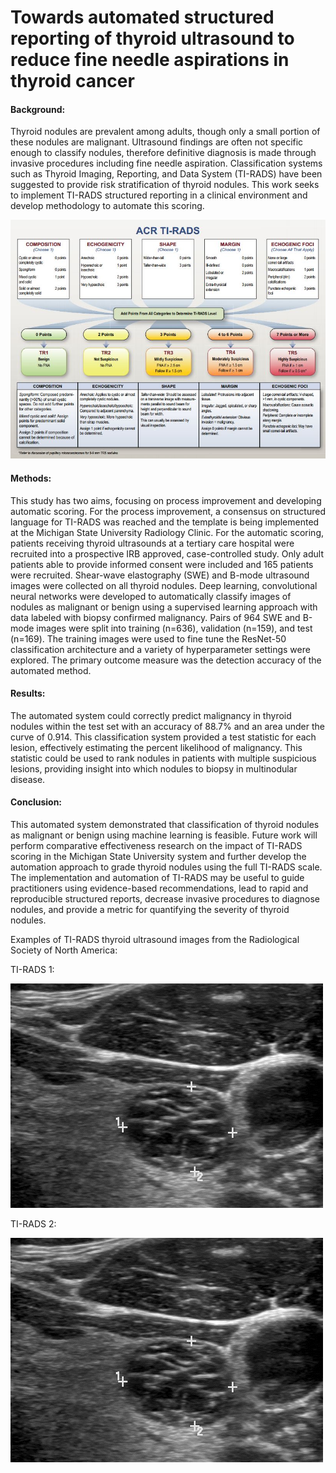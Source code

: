 # Towards automated structured reporting of thyroid ultrasound to reduce fine needle aspirations in thyroid cancer

#### Background: 
Thyroid nodules are prevalent among adults, though only a small portion of these nodules are malignant. Ultrasound findings are often not specific enough to classify nodules, therefore definitive diagnosis is made through invasive procedures including fine needle aspiration. Classification systems such as Thyroid Imaging, Reporting, and Data System (TI-RADS) have been suggested to provide risk stratification of thyroid nodules. This work seeks to implement TI-RADS structured reporting in a clinical environment and develop methodology to automate this scoring. 

![TIRADS](TIRADS-2017-Flow-Chart-1.jpg)

#### Methods: 
This study has two aims, focusing on process improvement and developing automatic scoring. For the process improvement, a consensus on structured language for TI-RADS was reached and the template is being implemented at the Michigan State University Radiology Clinic. For the automatic scoring, patients receiving thyroid ultrasounds at a tertiary care hospital were recruited into a prospective IRB approved, case-controlled study. Only adult patients able to provide informed consent were included and 165 patients were recruited. Shear-wave elastography (SWE) and B-mode ultrasound images were collected on all thyroid nodules. Deep learning, convolutional neural networks were developed to automatically classify images of nodules as malignant or benign using a supervised learning approach with data labeled with biopsy confirmed malignancy. Pairs of 964 SWE and B-mode images were split into training (n=636), validation (n=159), and test (n=169). The training images were used to fine tune the ResNet-50 classification architecture and a variety of hyperparameter settings were explored. The primary outcome measure was the detection accuracy of the automated method. 

#### Results: 
The automated system could correctly predict malignancy in thyroid nodules within the test set with an accuracy of 88.7% and an area under the curve of 0.914. This classification system provided a test statistic for each lesion, effectively estimating the percent likelihood of malignancy. This statistic could be used to rank nodules in patients with multiple suspicious lesions, providing insight into which nodules to biopsy in multinodular disease. 

#### Conclusion: 
This automated system demonstrated that classification of thyroid nodules as malignant or benign using machine learning is feasible. Future work will perform comparative effectiveness research on the impact of TI-RADS scoring in the Michigan State University system and further develop the automation approach to grade thyroid nodules using the full TI-RADS scale. The implementation and automation of TI-RADS may be useful to guide practitioners using evidence-based recommendations, lead to rapid and reproducible structured reports, decrease invasive procedures to diagnose nodules, and provide a metric for quantifying the severity of thyroid nodules.



Examples of TI-RADS thyroid ultrasound images from the Radiological Society of North America:


TI-RADS 1:

![TIRADS](TR1.gif)


TI-RADS 2: 

![TIRADS](TR1.gif)
